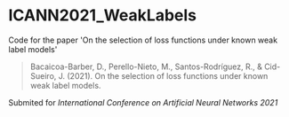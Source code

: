 # ICANN2021_WeakLabels
Code for the paper 'On the selection of loss functions under known weak label models'

> Bacaicoa-Barber, D., Perello-Nieto, M., Santos-Rodríguez, R., & Cid-Sueiro, J. (2021). On the selection of loss functions under known weak label models. 

Submited for *International Conference on Artificial Neural Networks 2021*
